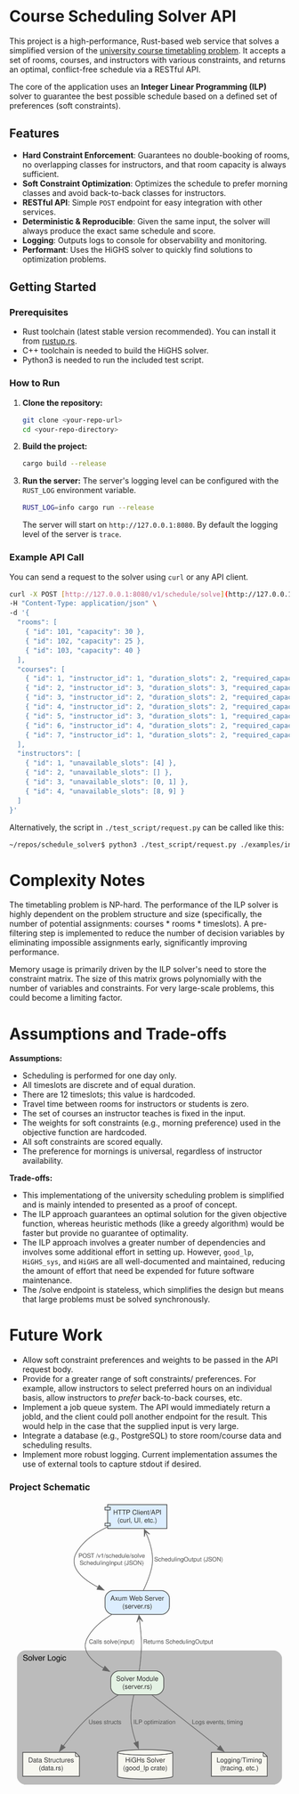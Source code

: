 # Course Scheduling Solver API

This project is a high-performance, Rust-based web service that solves a simplified version of the [university course timetabling problem](https://ieeexplore.ieee.org/document/9499056). It accepts a set of rooms, courses, and instructors with various constraints, and returns an optimal, conflict-free schedule via a RESTful API.

The core of the application uses an **Integer Linear Programming (ILP)** solver to guarantee the best possible schedule based on a defined set of preferences (soft constraints).

## Features

-   **Hard Constraint Enforcement**: Guarantees no double-booking of rooms, no overlapping classes for instructors, and that room capacity is always sufficient.
-   **Soft Constraint Optimization**: Optimizes the schedule to prefer morning classes and avoid back-to-back classes for instructors.
-   **RESTful API**: Simple `POST` endpoint for easy integration with other services.
-   **Deterministic & Reproducible**: Given the same input, the solver will always produce the exact same schedule and score.
-   **Logging**: Outputs logs to console for observability and monitoring.
-   **Performant**: Uses the HiGHS solver to quickly find solutions to optimization problems.

## Getting Started

### Prerequisites

-   Rust toolchain (latest stable version recommended). You can install it from [rustup.rs](https://rustup.rs/).
-   C++ toolchain is needed to build the HiGHS solver.
-   Python3 is needed to run the included test script. 

### How to Run

1.  **Clone the repository:**
    ```bash
    git clone <your-repo-url>
    cd <your-repo-directory>
    ```

2.  **Build the project:**
    ```bash
    cargo build --release
    ```
    

3.  **Run the server:**
    The server's logging level can be configured with the `RUST_LOG` environment variable.
    ```bash
    RUST_LOG=info cargo run --release
    ```
    The server will start on `http://127.0.0.1:8080`. By default the logging level of the server is `trace`.

### Example API Call

You can send a request to the solver using `curl` or any API client.

```bash
curl -X POST [http://127.0.0.1:8080/v1/schedule/solve](http://127.0.0.1:8080/v1/schedule/solve) \
-H "Content-Type: application/json" \
-d '{
  "rooms": [
    { "id": 101, "capacity": 30 },
    { "id": 102, "capacity": 25 },
    { "id": 103, "capacity": 40 }
  ],
  "courses": [
    { "id": 1, "instructor_id": 1, "duration_slots": 2, "required_capacity": 28 },
    { "id": 2, "instructor_id": 3, "duration_slots": 3, "required_capacity": 25 },
    { "id": 3, "instructor_id": 2, "duration_slots": 2, "required_capacity": 20 },
    { "id": 4, "instructor_id": 2, "duration_slots": 2, "required_capacity": 35 },
    { "id": 5, "instructor_id": 3, "duration_slots": 1, "required_capacity": 20 },
    { "id": 6, "instructor_id": 4, "duration_slots": 2, "required_capacity": 28 },
    { "id": 7, "instructor_id": 1, "duration_slots": 2, "required_capacity": 22 }
  ],
  "instructors": [
    { "id": 1, "unavailable_slots": [4] },
    { "id": 2, "unavailable_slots": [] },
    { "id": 3, "unavailable_slots": [0, 1] },
    { "id": 4, "unavailable_slots": [8, 9] }
  ]
}'
```

Alternatively, the script in `./test_script/request.py` can be called like this:

```bash
~/repos/schedule_solver$ python3 ./test_script/request.py ./examples/input_1.json 
```

# Complexity Notes
The timetabling problem is NP-hard. The performance of the ILP solver is highly dependent on the problem structure and size (specifically, the number of potential assignments: courses * rooms * timeslots). A pre-filtering step is implemented to reduce the number of decision variables by eliminating impossible assignments early, significantly improving performance.

Memory usage is primarily driven by the ILP solver's need to store the constraint matrix. The size of this matrix grows polynomially with the number of variables and constraints. For very large-scale problems, this could become a limiting factor.

# Assumptions and Trade-offs

**Assumptions:**
- Scheduling is performed for one day only. 
- All timeslots are discrete and of equal duration.
- There are 12 timeslots; this value is hardcoded.
- Travel time between rooms for instructors or students is zero.
- The set of courses an instructor teaches is fixed in the input.
- The weights for soft constraints (e.g., morning preference) used in the objective function are hardcoded.
- All soft constraints are scored equally.
- The preference for mornings is universal, regardless of instructor availability.
  
**Trade-offs:**

- This implementationg of the university scheduling problem is simplified and is mainly intended to presented as a proof of concept.
- The ILP approach guarantees an optimal solution for the given objective function, whereas heuristic methods (like a greedy algorithm) would be faster but provide no guarantee of optimality. 
- The ILP approach involves a greater number of dependencies and involves some additional effort in setting up. However, `good_lp`, `HiGHS_sys`, and `HiGHS` are all well-documented and maintained, reducing the amount of effort that need be expended for future software maintenance.
- The /solve endpoint is stateless, which simplifies the design but means that large problems must be solved synchronously.

# Future Work
- Allow soft constraint preferences and weights to be passed in the API request body.
- Provide for a greater range of soft constraints/ preferences. For example, allow instructors to select preferred hours on an individual basis, allow instructors to *prefer* back-to-back courses, etc.
- Implement a job queue system. The API would immediately return a jobId, and the client could poll another endpoint for the result. This would help in the case that the supplied input is very large.
- Integrate a database (e.g., PostgreSQL) to store room/course data and scheduling results.
- Implement more robust logging. Current implementation assumes the use of external tools to capture stdout if desired.

### Project Schematic

![System Architecture Diagram](./images/system_architecture.svg)